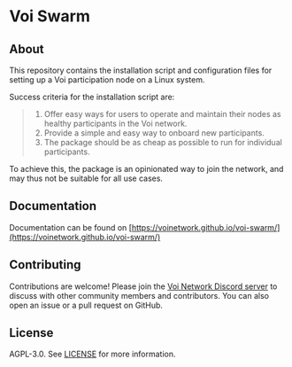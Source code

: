 # Voi Swarm

## About

This repository contains the installation script and configuration files for setting up a Voi participation node on a
Linux system.

Success criteria for the installation script are:

> 1. Offer easy ways for users to operate and maintain their nodes as healthy participants in the Voi network.
> 2. Provide a simple and easy way to onboard new participants.
> 3. The package should be as cheap as possible to run for individual participants.

To achieve this, the package is an opinionated way to join the network, and may thus not be suitable for
all use cases.

## Documentation

Documentation can be found on [https://voinetwork.github.io/voi-swarm/](https://voinetwork.github.io/voi-swarm/)

## Contributing

Contributions are welcome! Please join the [Voi Network Discord server](https://discord.com/invite/vnFbrJrHeW) to discuss
with other community members and contributors. You can also open an issue or a pull request on GitHub.

## License

AGPL-3.0. See [LICENSE](LICENSE) for more information.
